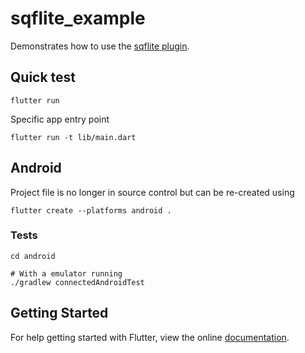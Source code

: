 # sqflite_example

Demonstrates how to use the [sqflite plugin](https://github.com/tekartik/sqflite).

## Quick test

    flutter run
    
Specific app entry point
    
    flutter run -t lib/main.dart

## Android

Project file is no longer in source control but can be re-created using

    flutter create --platforms android .

### Tests

    cd android
    
    # With a emulator running
    ./gradlew connectedAndroidTest

## Getting Started

For help getting started with Flutter, view the online
[documentation](https://flutter.io/).
